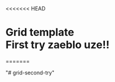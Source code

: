 <<<<<<< HEAD
<h1><strong>Grid template</strong> <br>First try zaeblo uze!!</h1>
=======

"# grid-second-try" 
